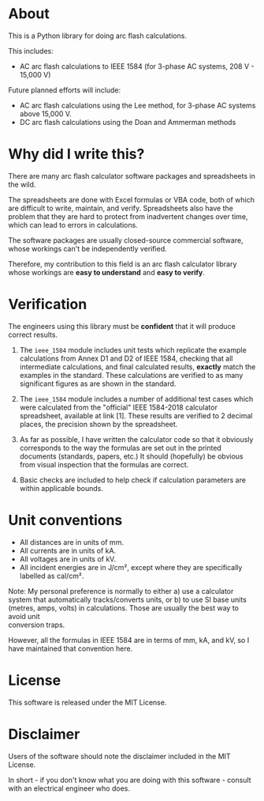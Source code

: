 # About

This is a Python library for doing arc flash calculations.

This includes:

* AC arc flash calculations to IEEE 1584 (for 3-phase AC systems, 208 V - 15,000 V)

Future planned efforts will include:

* AC arc flash calculations using the Lee method, for 3-phase AC systems above 15,000 V.
* DC arc flash calculations using the Doan and Ammerman methods

# Why did I write this?

There are many arc flash calculator software packages and spreadsheets in the wild.

The spreadsheets are done with Excel formulas or VBA code, both of which are difficult to write, maintain, and verify.
Spreadsheets also have the problem that they are hard to protect from inadvertent changes over time, which can lead to
errors in calculations.

The software packages are usually closed-source commercial software, whose workings can't be independently verified.

Therefore, my contribution to this field is an arc flash calculator library whose workings are **easy to understand**
and **easy to verify**.

# Verification

The engineers using this library must be **confident** that it will produce correct results.

1. The `ieee_1584` module includes unit tests which replicate the example calculations from Annex D1 and D2 of IEEE
   1584, checking that all intermediate calculations, and final calculated results, **exactly** match the examples in
   the standard. These calculations are verified to as many significant figures as are shown in the standard.

2. The `ieee_1584` module includes a number of additional test cases which were calculated from the "official" IEEE
   1584-2018 calculator spreadsheet, available at link [1]. These results are verified to 2 decimal places, the
   precision shown by the spreadsheet.

3. As far as possible, I have written the calculator code so that it obviously corresponds to the way the formulas are
   set out in the printed documents (standards, papers, etc.) It should (hopefully) be obvious from visual inspection
   that the formulas are correct.

4. Basic checks are included to help check if calculation parameters are within applicable bounds.

# Unit conventions

* All distances are in units of mm.
* All currents are in units of kA.
* All voltages are in units of kV.
* All incident energies are in J/cm², except where they are specifically labelled as cal/cm².

Note: My personal preference is normally to either a) use a calculator system that automatically tracks/converts units,
or b) to use SI base units (metres, amps, volts) in calculations. Those are usually the best way to avoid unit\
conversion traps.

However, all the formulas in IEEE 1584 are in terms of mm, kA, and kV, so I have maintained that convention here.

# License

This software is released under the MIT License.

# Disclaimer

Users of the software should note the disclaimer included in the MIT License.

In short - if you don't know what you are doing with this software - consult with an electrical engineer who does.